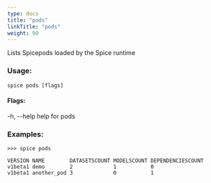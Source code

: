 ```yaml
---
type: docs
title: "pods"
linkTitle: "pods"
weight: 90
---
```

Lists Spicepods loaded by the Spice runtime

### Usage:
```shell 
spice pods [flags]
```

#### Flags:
  -h, --help   help for pods

### Examples:
```shell 
>>> spice pods

VERSION NAME        DATASETSCOUNT MODELSCOUNT DEPENDENCIESCOUNT
v1beta1 demo        2             1           0
v1beta1 another_pod 3             0           1
```

